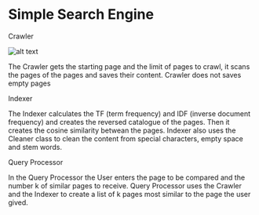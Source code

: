 # Simple Search Engine


Crawler

![alt text](https://upload.wikimedia.org/wikipedia/commons/thumb/d/df/WebCrawlerArchitecture.svg/1280px-WebCrawlerArchitecture.svg.png)

The Crawler gets the starting page and the limit of pages to crawl, it scans the pages of the pages and saves their content.
Crawler does not saves empty pages

Indexer

The Indexer calculates the TF (term frequency) and IDF (inverse document frequency) and creates the reversed catalogue of the pages.
Then it creates the cosine similarity betwean the pages.
Indexer also uses the Cleaner class to clean the content from special characters, empty space and stem words.

Query Processor

In the Query Processor the User enters the page to be compared and the number k of similar pages to receive.
Query Processor uses the Crawler and the Indexer to create a list of k pages most similar to the page the user gived.

